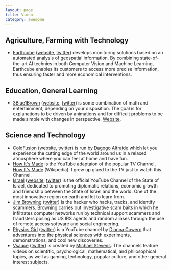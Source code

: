 ```yaml
---
layout: page
title: Video
category: awesome
---
```


## Agriculture, Farming with Technology

- [Earthcube](https://www.youtube.com/channel/UCM_1OBDMCjCfUS2pe96t3nA) ([website](https://earthcube.eu), [twitter](https://twitter.com/EarthcubeEC3)) develops monitoring solutions based on an automated analysis of geospatial information.
By combining state-of-the-art AI technics in both Computer Vision and Machine Learning, Earthcube enables its customers to access more precise information, thus ensuring faster and more economical interventions.

## Education, General Learning

- [3Blue1Brown](https://www.youtube.com/channel/UCYO_jab_esuFRV4b17AJtAw) ([website](https://www.3blue1brown.com), [twitter](https://twitter.com/3blue1brown)) is some combination of math and entertainment, depending on your disposition. The goal is for explanations to be driven by animations and for difficult problems to be made simple with changes in perspective. [Website](https://www.3blue1brown.com).

## Science and Technology

- [ColdFusion](https://www.youtube.com/channel/UC4QZ_LsYcvcq7qOsOhpAX4A) ([website](https://www.coldfusioncollective.com), [twitter](https://twitter.com/ColdFusion_TV)) is run by [Dagogo Altraide](https://www.linkedin.com/in/coldfusion/) which let you experience the cutting edge of the world around us in a relaxed atmosphere where you can feel at home and have fun. 
- [How It's Made](https://www.youtube.com/channel/UCWBkudOTaVbvkCBc0pyZFMA/) is the YouTube adaptaion of the popular TV Channel, [How It's Made](https://en.wikipedia.org/wiki/How_It's_Made) (Wikipedia). I grew up glued to the TV just to watch this Channel.
- [Israel](https://www.youtube.com/user/Israel/) ([website](https://israel.org), [twitter](https://twitter.com/Israel)) is the official YouTube Channel of the State of Israel, dedicated to promoting diplomatic relations, economic growth and friendship between the State of Israel and the world. One of the most innovative region on earth and lot to learn from.
- [Jim Browning](https://www.youtube.com/channel/UCBNG0osIBAprVcZZ3ic84vw) ([twitter](https://twitter.com/JimBrowning11)) is the hacker who hacks, tracks, and identify scammers. [Browning](https://en.wikipedia.org/wiki/Jim_Browning_(YouTuber)) carries out investigative scam baits in which he infiltrates computer networks run by technical support scammers and fraudsters posing as US IRS agents and random aliases through the use of remote access software and social engineering.
- [Physics Girl](https://www.youtube.com/channel/UC7DdEm33SyaTDtWYGO2CwdA) ([twitter](https://twitter.com/thephysicsgirl)) is a YouTube channel by [Dianna Cowern](https://en.wikipedia.org/wiki/Dianna_Cowern) that adventures into the physical sciences with experiments, demonstrations, and cool new discoveries.
- [Vsauce](https://www.youtube.com/user/Vsauce) ([twitter](https://twitter.com/tweetsauce)) is created by [Michael Stevens](https://en.wikipedia.org/wiki/Michael_Stevens_(educator)). The channels feature videos on scientific, psychological, mathematical, and philosophical topics, as well as gaming, technology, popular culture, and other general interest subjects.
